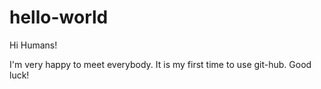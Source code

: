 # hello-world
Hi Humans!

I'm very happy to meet everybody. It is my first time to use git-hub. Good luck!

